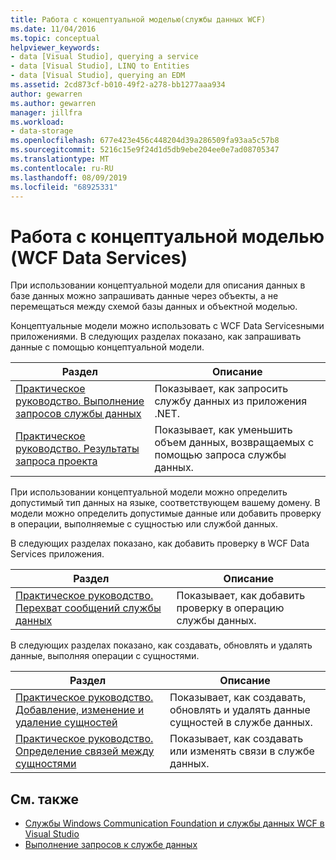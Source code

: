 ```yaml
---
title: Работа с концептуальной моделью(службы данных WCF)
ms.date: 11/04/2016
ms.topic: conceptual
helpviewer_keywords:
- data [Visual Studio], querying a service
- data [Visual Studio], LINQ to Entities
- data [Visual Studio], querying an EDM
ms.assetid: 2cd873cf-b010-49f2-a278-bb1277aaa934
author: gewarren
ms.author: gewarren
manager: jillfra
ms.workload:
- data-storage
ms.openlocfilehash: 677e423e456c448204d39a286509fa93aa5c57b8
ms.sourcegitcommit: 5216c15e9f24d1d5db9ebe204ee0e7ad08705347
ms.translationtype: MT
ms.contentlocale: ru-RU
ms.lasthandoff: 08/09/2019
ms.locfileid: "68925331"
---
```

# <a name="work-with-a-conceptual-model-wcf-data-services"></a>Работа с концептуальной моделью (WCF Data Services)

При использовании концептуальной модели для описания данных в базе данных можно запрашивать данные через объекты, а не перемещаться между схемой базы данных и объектной моделью.

Концептуальные модели можно использовать с WCF Data Servicesными приложениями. В следующих разделах показано, как запрашивать данные с помощью концептуальной модели.

| Раздел | Описание |
| - | - |
| [Практическое руководство. Выполнение запросов службы данных](/dotnet/framework/data/wcf/how-to-execute-data-service-queries-wcf-data-services) | Показывает, как запросить службу данных из приложения .NET. |
| [Практическое руководство. Результаты запроса проекта](/dotnet/framework/data/wcf/how-to-project-query-results-wcf-data-services) | Показывает, как уменьшить объем данных, возвращаемых с помощью запроса службы данных. |

При использовании концептуальной модели можно определить допустимый тип данных на языке, соответствующем вашему домену. В модели можно определить допустимые данные или добавить проверку в операции, выполняемые с сущностью или службой данных.

В следующих разделах показано, как добавить проверку в WCF Data Services приложения.

|Раздел|Описание|
|-----------|-----------------|
|[Практическое руководство. Перехват сообщений службы данных](/dotnet/framework/data/wcf/how-to-intercept-data-service-messages-wcf-data-services)|Показывает, как добавить проверку в операцию службы данных.|

 В следующих разделах показано, как создавать, обновлять и удалять данные, выполняя операции с сущностями.

|Раздел|Описание|
|-----------|-----------------|
|[Практическое руководство. Добавление, изменение и удаление сущностей](/dotnet/framework/data/wcf/how-to-add-modify-and-delete-entities-wcf-data-services)|Показывает, как создавать, обновлять и удалять данные сущностей в службе данных.|
|[Практическое руководство. Определение связей между сущностями](/dotnet/framework/data/wcf/how-to-define-entity-relationships-wcf-data-services)|Показывает, как создавать или изменять связи в службе данных.|

## <a name="see-also"></a>См. также

- [Службы Windows Communication Foundation и службы данных WCF в Visual Studio](../data-tools/windows-communication-foundation-services-and-wcf-data-services-in-visual-studio.md)
- [Выполнение запросов к службе данных](/dotnet/framework/data/wcf/querying-the-data-service-wcf-data-services)